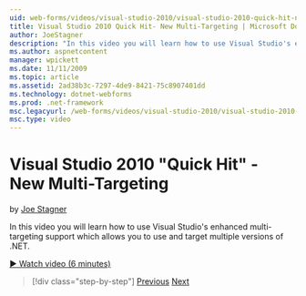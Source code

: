 ```yaml
---
uid: web-forms/videos/visual-studio-2010/visual-studio-2010-quick-hit-new-multi-targeting
title: Visual Studio 2010 Quick Hit- New Multi-Targeting | Microsoft Docs
author: JoeStagner
description: "In this video you will learn how to use Visual Studio's enhanced multi-targeting support which allows you to use and target multiple versions of .NET."
ms.author: aspnetcontent
manager: wpickett
ms.date: 11/11/2009
ms.topic: article
ms.assetid: 2ad38b3c-7297-4de9-8421-75c8907401dd
ms.technology: dotnet-webforms
ms.prod: .net-framework
msc.legacyurl: /web-forms/videos/visual-studio-2010/visual-studio-2010-quick-hit-new-multi-targeting
msc.type: video
---
```

Visual Studio 2010 "Quick Hit" - New Multi-Targeting
====================
by [Joe Stagner](https://github.com/JoeStagner)

In this video you will learn how to use Visual Studio's enhanced multi-targeting support which allows you to use and target multiple versions of .NET.

[&#9654; Watch video (6 minutes)](https://channel9.msdn.com/Blogs/ASP-NET-Site-Videos/visual-studio-2010-quick-hit-new-multi-targeting)

>[!div class="step-by-step"]
[Previous](visual-studio-2010-quick-hit-new-web-project-template.md)
[Next](visual-studio-2010-quick-hit-websites-instead-of-web-projects.md)

